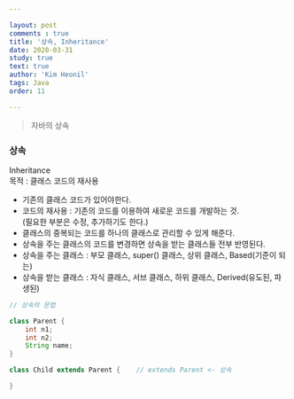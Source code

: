 ```yaml
---

layout: post
comments : true
title: '상속, Inheritance'
date: 2020-03-31
study: true
text: true
author: 'Kim Heonil'
tags: Java
order: 11

---
```


> 자바의 상속 <br>

### 상속
Inheritance <br>
목적 : 클래스 코드의 재사용 <br>

- 기존의 클래스 코드가 있어야한다. <br>
- 코드의 재사용 : 기존의 코드를 이용하여 새로운 코드를 개발하는 것. <br>
					(필요한 부분은 수정, 추가하기도 한다.) <br>
- 클래스의 중복되는 코드를 하나의 클래스로 관리할 수 있게 해준다.<br> 
- 상속을 주는 클래스의 코드를 변경하면 상속을 받는 클래스들 전부 반영된다. <br>
- 상속을 주는 클래스 : 부모 클래스, super() 클래스, 상위 클래스, Based(기준이 되는) <br>
- 상속을 받는 클래스 : 자식 클래스, 서브 클래스, 	하위 클래스, Derived(유도된, 파생된) <br>

```java
// 상속의 문법

class Parent {
	int n1;
	int n2;
	String name;
}	

class Child extends Parent {	// extends Parent <- 상속

}
	
```



<br><br>
